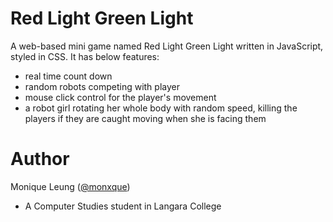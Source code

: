 # Red Light Green Light
A web-based mini game named Red Light Green Light written in JavaScript, styled in CSS. It has below features:
- real time count down
- random robots competing with player
- mouse click control for the player's movement
- a robot girl rotating her whole body with random speed, killing the players if they are caught moving when she is facing them

# Author
Monique Leung ([@monxque](https://github.com/monxque))
- A Computer Studies student in Langara College
